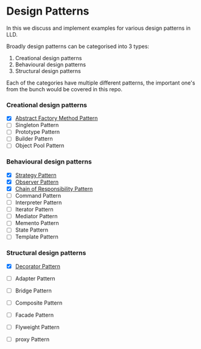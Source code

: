 # Design Patterns

In this we discuss and implement examples for various design patterns in LLD.

Broadly design patterns can be categorised into 3 types:
1. Creational design patterns
2. Behavioural design patterns
3. Structural design patterns

Each of the categories have multiple different patterns, the important one's
from the bunch would be covered in this repo.

### Creational design patterns
- [X] [Abstract Factory Method Pattern](src/main/java/com/basava/abstract_factory_pattern/README.md)
- [ ] Singleton Pattern
- [ ] Prototype Pattern
- [ ] Builder Pattern
- [ ] Object Pool Pattern

### Behavioural design patterns
- [X] [Strategy Pattern](src/main/java/com/basava/strategy_pattern/README.md)
- [X] [Observer Pattern](src/main/java/com/basava/observer_pattern/README.md)
- [X] [Chain of Responsibility Pattern](src/main/java/com/basava/chain_of_responsibility/README.md)
- [ ] Command Pattern
- [ ] Interpreter Pattern
- [ ] Iterator Pattern
- [ ] Mediator Pattern
- [ ] Memento Pattern
- [ ] State Pattern
- [ ] Template Pattern

### Structural design patterns
- [X] [Decorator Pattern](src/main/java/com/basava/decorator_pattern/README.md)
- [ ] Adapter Pattern
- [ ] Bridge Pattern
- [ ] Composite Pattern
- [ ] Facade Pattern
- [ ] Flyweight Pattern
- [ ] proxy Pattern

